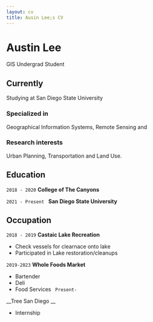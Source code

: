 ```yaml
---
layout: cv
title: Ausin Lee;s CV
---
```

# Austin Lee
GIS Undergrad Student 


## Currently

Studying at San Diego State University 

### Specialized in

Geographical Information Systems, Remote Sensing and 


### Research interests

Urban Planning, Transportation and Land Use.


## Education

`2018 - 2020`
__College of The Canyons__

`2021 - Present `
__San Diego State University__


## Occupation

`2018 - 2019`
__Castaic Lake Recreation__

- Check vessels for clearnace onto lake
-  Participated in Lake restoration/cleanups

`2019-2023`
__Whole Foods Market__
- Bartender 
- Deli
- Food Services
 ` Present-`
 
__Tree San Diego __
- Internship 


<!-- ### Footer

Last updated: May 2013 -->


